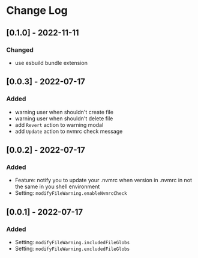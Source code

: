 # Change Log

## [0.1.0] - 2022-11-11

### Changed

- use esbuild bundle extension

## [0.0.3] - 2022-07-17

### Added

- warning user when shouldn't create file
- warning user when shouldn't delete file
- add `Revert` action to warning modal
- add `Update` action to nvmrc check message

## [0.0.2] - 2022-07-17

### Added

- Feature: notify you to update your .nvmrc when version in .nvmrc in not the same in you shell environment
- Setting: `modifyFileWarning.enableNvmrcCheck`

## [0.0.1] - 2022-07-17

### Added

- Setting: `modifyFileWarning.includedFileGlobs`
- Setting: `modifyFileWarning.excludedFileGlobs`
